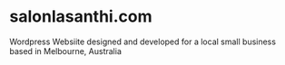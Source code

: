 # salonlasanthi.com
Wordpress Websiite designed and developed for a local small business based in Melbourne, Australia
